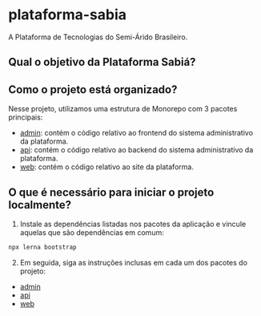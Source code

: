 # plataforma-sabia

A Plataforma de Tecnologias do Semi-Árido Brasileiro.

## Qual o objetivo da Plataforma Sabiá?

## Como o projeto está organizado?

Nesse projeto, utilizamos uma estrutura de Monorepo com 3 pacotes principais:

- [admin](packages/admin): contém o código relativo ao frontend do sistema administrativo da plataforma.
- [api](packages/api): contém o código relativo ao backend do sistema administrativo da plataforma.
- [web](packages/web): contém o código relativo ao site da plataforma.

## O que é necessário para iniciar o projeto localmente?

1. Instale as dependências listadas nos pacotes da aplicação e vincule aquelas que são dependências em comum:

```js
npx lerna bootstrap
```

2. Em seguida, siga as instruções inclusas em cada um dos pacotes do projeto:

- [admin](packages/admin)
- [api](packages/api)
- [web](packages/web)
